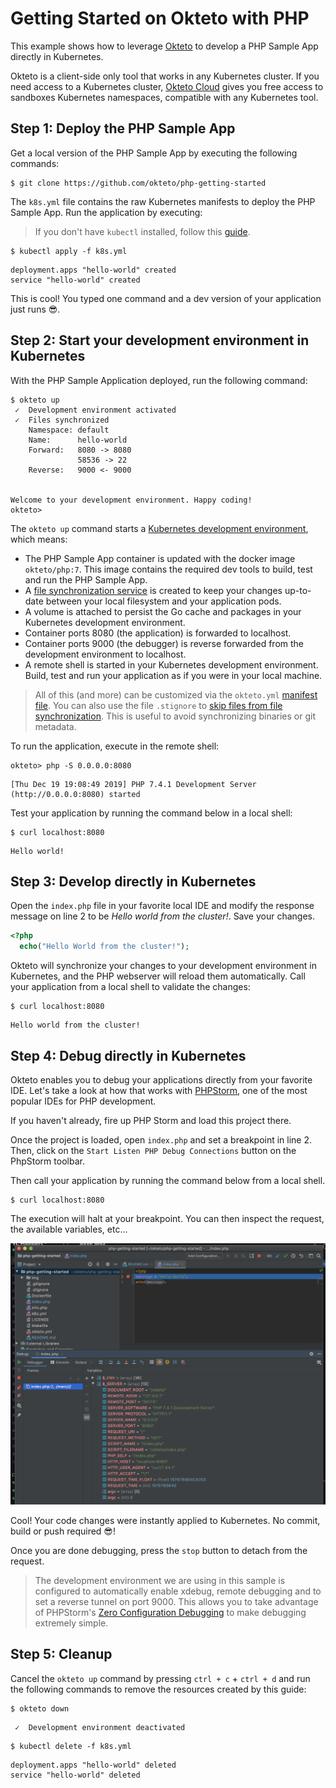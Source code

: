 # Getting Started on Okteto with PHP

This example shows how to leverage [Okteto](https://github.com/okteto/okteto) to develop a PHP Sample App directly in Kubernetes. 

Okteto is a client-side only tool that works in any Kubernetes cluster. If you need access to a Kubernetes cluster, [Okteto Cloud](https://cloud.okteto.com) gives you free access to sandboxes Kubernetes namespaces, compatible with any Kubernetes tool.

## Step 1: Deploy the PHP Sample App

Get a local version of the PHP Sample App by executing the following commands:

```console
$ git clone https://github.com/okteto/php-getting-started
```

The `k8s.yml` file contains the raw Kubernetes manifests to deploy the PHP Sample App. Run the application by executing:

> If you don't have `kubectl` installed, follow this [guide](https://kubernetes.io/docs/tasks/tools/install-kubectl/).

```console
$ kubectl apply -f k8s.yml
```

```console
deployment.apps "hello-world" created
service "hello-world" created
```

This is cool! You typed one command and a dev version of your application just runs 😎. 

## Step 2: Start your development environment in Kubernetes

With the PHP Sample Application deployed, run the following command:

```console
$ okteto up
 ✓  Development environment activated
 ✓  Files synchronized
    Namespace: default
    Name:      hello-world
    Forward:   8080 -> 8080
               58536 -> 22
    Reverse:   9000 <- 9000
               

Welcome to your development environment. Happy coding!
okteto>
```

The `okteto up` command starts a [Kubernetes development environment](https://okteto.com/docs/reference/development-environment/index.html), which means:

- The PHP Sample App container is updated with the docker image `okteto/php:7`. This image contains the required dev tools to build, test and run the PHP Sample App.
- A [file synchronization service](https://okteto.com/docs/reference/file-synchronization/index.html) is created to keep your changes up-to-date between your local filesystem and your application pods.
- A volume is attached to persist the Go cache and packages in your Kubernetes development environment.
- Container ports 8080 (the application) is forwarded to localhost.
- Container ports 9000 (the debugger) is reverse forwarded from the development environment to localhost.
- A remote shell is started in your Kubernetes development environment. Build, test and run your application as if you were in your local machine.

> All of this (and more) can be customized via the `okteto.yml` [manifest file](https://okteto.com/docs/reference/manifest/index.html). You can also use the file `.stignore` to [skip files from file synchronization](https://okteto.com/docs/reference/file-synchronization/index.html). This is useful to avoid synchronizing binaries or git metadata.

To run the application, execute in the remote shell:

```console
okteto> php -S 0.0.0.0:8080
```

```console
[Thu Dec 19 19:08:49 2019] PHP 7.4.1 Development Server (http://0.0.0.0:8080) started
```

Test your application by running the command below in a local shell:

```console
$ curl localhost:8080
```

```console
Hello world!
```

## Step 3: Develop directly in Kubernetes

Open the `index.php` file in your favorite local IDE and modify the response message on line 2 to be *Hello world from the cluster!*. Save your changes.

```php
<?php
  echo("Hello World from the cluster!");
```

Okteto will synchronize your changes to your development environment in Kubernetes, and the PHP webserver will reload them automatically. Call your application from a local shell to validate the changes:

```console
$ curl localhost:8080
```

```console
Hello world from the cluster!
```

## Step 4: Debug directly in Kubernetes

Okteto enables you to debug your applications directly from your favorite IDE. Let's take a look at how that works with [PHPStorm](https://www.jetbrains.com/phpstorm/), one of the most popular IDEs for PHP development.

If you haven't already, fire up PHP Storm and load this project there. 

Once the project is loaded, open `index.php` and set a breakpoint in line 2. Then, click on the `Start Listen PHP Debug Connections` button on the PhpStorm toolbar. 

Then call your application by running the command below from a local shell.

```console
$ curl localhost:8080
```
The execution will halt at your breakpoint. You can then inspect the request, the available variables, etc...

![Debug directly in Kubernetes](images/halt.png)

Cool! Your code changes were instantly applied to Kubernetes. No commit, build or push required 😎!

Once you are done debugging, press the `stop` button to detach from the request.

> The development environment we are using in this sample is configured to  automatically enable xdebug, remote debugging and to set a reverse tunnel on port 9000. This allows you to take advantage of PHPStorm's [Zero Configuration Debugging](https://www.jetbrains.com/help/phpstorm/zero-configuration-debugging.html) to make debugging extremely simple.

## Step 5: Cleanup

Cancel the `okteto up` command by pressing `ctrl + c` + `ctrl + d` and run the following commands to remove the resources created by this guide: 

```console
$ okteto down
```

```console
 ✓  Development environment deactivated
```

```console
$ kubectl delete -f k8s.yml
```

```console
deployment.apps "hello-world" deleted
service "hello-world" deleted
```